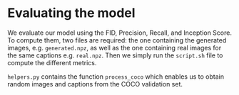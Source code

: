 # Evaluating the model

We evaluate our model using the FID, Precision, Recall, and Inception Score. To compute them, two files are required: the one containing the generated images, e.g. `generated.npz`, 
as well as the one containing real images for the same captions e.g. `real.npz`. Then we simply run the `script.sh` file to compute the different metrics.

`helpers.py` contains the function `process_coco` which enables us to obtain random images and captions from the COCO validation set.
